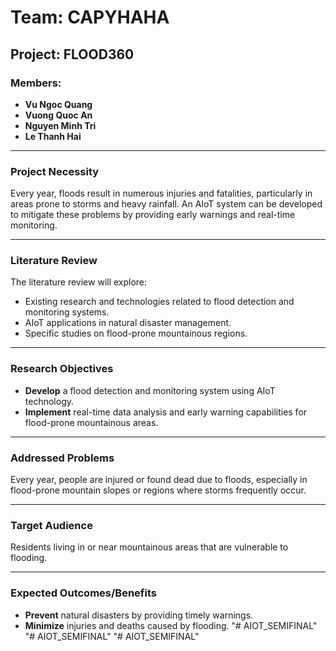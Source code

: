

# Team: CAPYHAHA
## Project: FLOOD360

### Members:
- **Vu Ngoc Quang**
- **Vuong Quoc An**
- **Nguyen Minh Tri**
- **Le Thanh Hai**

---

### Project Necessity
Every year, floods result in numerous injuries and fatalities, particularly in areas prone to storms and heavy rainfall. An AIoT system can be developed to mitigate these problems by providing early warnings and real-time monitoring.

---

### Literature Review
The literature review will explore:
- Existing research and technologies related to flood detection and monitoring systems.
- AIoT applications in natural disaster management.
- Specific studies on flood-prone mountainous regions.

---

### Research Objectives
- **Develop** a flood detection and monitoring system using AIoT technology.
- **Implement** real-time data analysis and early warning capabilities for flood-prone mountainous areas.

---

### Addressed Problems
Every year, people are injured or found dead due to floods, especially in flood-prone mountain slopes or regions where storms frequently occur.

---

### Target Audience
Residents living in or near mountainous areas that are vulnerable to flooding.

---

### Expected Outcomes/Benefits
- **Prevent** natural disasters by providing timely warnings.
- **Minimize** injuries and deaths caused by flooding.
"# AIOT_SEMIFINAL" 
"# AIOT_SEMIFINAL" 
"# AIOT_SEMIFINAL" 
